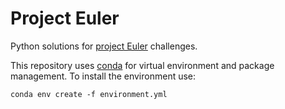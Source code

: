 # Project Euler

Python solutions for [project Euler](https://projecteuler.net) challenges.

This repository uses [conda](https://conda.io) for virtual environment and package management. To install the environment use:

```
conda env create -f environment.yml
```
